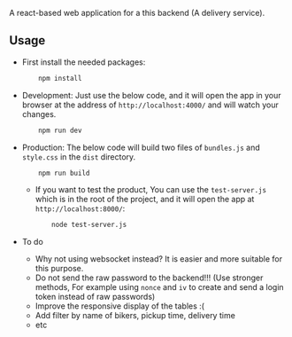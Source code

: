
A react-based web application for a this backend (A delivery service).

## Usage

* First install the needed packages:

    ```bash
        npm install
    ```

* Development: Just use the below code, and it will open the app in your browser at the address of `http://localhost:4000/` and will watch your changes.

    ```bash
        npm run dev
    ```

* Production: The below code will build two files of `bundles.js` and `style.css` in the `dist` directory.

    ```bash
        npm run build
    ```

    * If you want to test the product, You can use the `test-server.js` which is in the root of the project, and it will open the app at `http://localhost:8000/`:
        
        ```bash
            node test-server.js
        ```

* To do
  * Why not using websocket instead? It is easier and more suitable for this purpose.
  * Do not send the raw password to the backend!!! (Use stronger methods, For example using `nonce` and `iv` to create and send a login token instead of raw passwords) 
  * Improve the responsive display of the tables :(
  * Add filter by name of bikers, pickup time, delivery time
  * etc